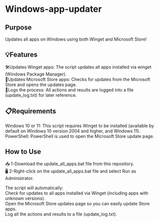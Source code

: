 # Windows-app-updater  

## Purpose

Updates all apps on Windows using both Winget and Microsoft Store!  

## 💡Features

🛠️Updates Winget apps: The script updates all apps installed via winget (Windows Package Manager).  
🚀Updates Microsoft Store apps: Checks for updates from the Microsoft Store and opens the updates page.  
📑Logs the process: All actions and results are logged into a file (update_log.txt) for later reference.  

## 📋Requirements  

Windows 10 or 11: This script requires Winget to be installed (available by default on Windows 10 version 2004 and higher, and Windows 11).  
PowerShell: PowerShell is used to open the Microsoft Store update page.  

## How to Use  

📥 1-Download the update_all_apps.bat file from this repository.  
🖥️ 2-Right-click on the update_all_apps.bat file and select Run as Administrator.  

The script will automatically:  
Check for updates to all apps installed via Winget (including apps with unknown versions).  
Open the Microsoft Store updates page so you can easily update Store apps.  
Log all the actions and results to a file (update_log.txt).

